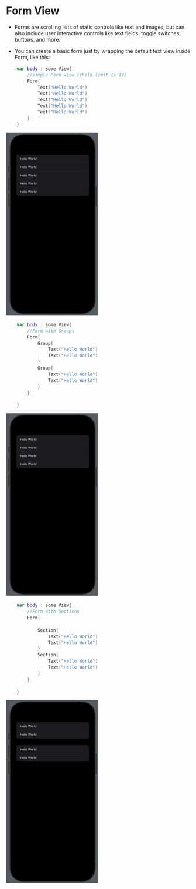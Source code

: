 
# Form View

* Forms are scrolling lists of static controls like text and images, but can also include user interactive controls like text fields, toggle switches, buttons, and more.

* You can create a basic form just by wrapping the default text view inside Form, like this:

```swift
    var body : some View{
        //simple Form view (child limit is 10)
        Form{
            Text("Hello World")
            Text("Hello World")
            Text("Hello World")
            Text("Hello World")
            Text("Hello World")
        }
    }
```
<img src="Screenshots/simpleForm.png" width="50%" height="10%" />

```swift
    var body : some View{
        //Form with Groups
        Form{
            Group{
                Text("Hello World")
                Text("Hello World")
            }
            Group{
                Text("Hello World")
                Text("Hello World")
            }
        }
        
    }
```
<img src="Screenshots/formWithGroups.png" width="50%" height="10%" />

```swift
    var body : some View{
        //Form with Sections
        Form{
            
            Section{
                Text("Hello World")
                Text("Hello World")
            }
            Section{
                Text("Hello World")
                Text("Hello World")
            }
        }
        
    }
```


<img src="Screenshots/formWithSections.png" width="50%" height="10%" />


